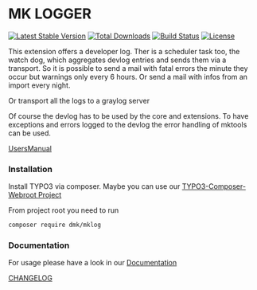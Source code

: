 MK LOGGER
=========

[![Latest Stable Version](https://img.shields.io/packagist/v/dmk/mklog.svg?maxAge=2592000&style=flat-square)](https://packagist.org/packages/dmk/mklog)
[![Total Downloads](https://img.shields.io/packagist/dt/dmk/mklog.svg?maxAge=2592000&style=flat-square)](https://packagist.org/packages/dmk/mklog)
[![Build Status](https://img.shields.io/travis/DMKEBUSINESSGMBH/typo3-mklog.svg?maxAge=2592000&style=flat-square)](https://travis-ci.org/DMKEBUSINESSGMBH/typo3-mklog)
[![License](https://img.shields.io/packagist/l/dmk/mklog.svg?maxAge=2592000&style=flat-square)](https://packagist.org/packages/dmk/mklog)


This extension offers a developer log. 
Ther is a scheduler task too, the watch dog, which aggregates devlog entries and sends them via a transport.
So it is possible to send a mail with fatal errors the minute they occur but warnings only every 6 hours. 
Or send a mail with infos from an import every night.

Or transport all the logs to a graylog server

Of course the devlog has to be used by the core and extensions.
To have exceptions and errors logged to the devlog the error handling of mktools can be used.

[UsersManual](Documentation/UsersManual/Index.md)

### Installation
Install TYPO3 via composer.
Maybe you can use our [TYPO3-Composer-Webroot Project](https://github.com/DMKEBUSINESSGMBH/typo3-composer-webroot)

From project root you need to run
```bash
composer require dmk/mklog
```

### Documentation

For usage please have a look in our [Documentation](Documentation/Index.md)

[CHANGELOG](Documentation/CHANGELOG.md)